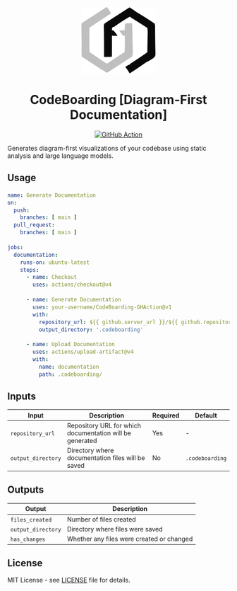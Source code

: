 <div align="center">
  <img src="assets/icon.svg" alt="CodeBoarding Logo" height="150" />
  
  # CodeBoarding [Diagram-First Documentation]
  
  [![GitHub Action](https://img.shields.io/badge/GitHub-Action-blue?logo=github-actions)](https://github.com/marketplace/actions/codeboarding-diagram-first-documentation)
</div>

Generates diagram-first visualizations of your codebase using static analysis and large language models.

## Usage

```yaml
name: Generate Documentation
on:
  push:
    branches: [ main ]
  pull_request:
    branches: [ main ]

jobs:
  documentation:
    runs-on: ubuntu-latest
    steps:
      - name: Checkout
        uses: actions/checkout@v4
        
      - name: Generate Documentation
        uses: your-username/CodeBoarding-GHAction@v1
        with:
          repository_url: ${{ github.server_url }}/${{ github.repository }}
          output_directory: '.codeboarding'
          
      - name: Upload Documentation
        uses: actions/upload-artifact@v4
        with:
          name: documentation
          path: .codeboarding/
```

## Inputs

| Input | Description | Required | Default |
|-------|-------------|----------|---------|
| `repository_url` | Repository URL for which documentation will be generated | Yes | - |
| `output_directory` | Directory where documentation files will be saved | No | `.codeboarding` |

## Outputs

| Output | Description |
|--------|-------------|
| `files_created` | Number of files created |
| `output_directory` | Directory where files were saved |
| `has_changes` | Whether any files were created or changed |

## License

MIT License - see [LICENSE](LICENSE) file for details.
